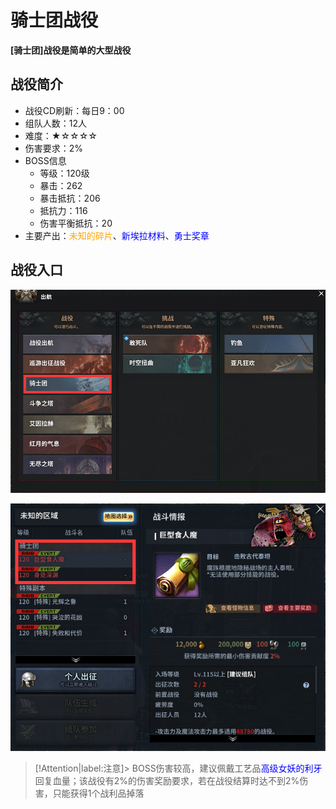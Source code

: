 # 骑士团战役 <!-- {docsify-ignore-all} -->
**[骑士团]战役是简单的大型战役**

## 战役简介

-   战役CD刷新：每日9：00
-   组队人数：12人
-   难度：★☆☆☆☆
-   伤害要求：2%
-   BOSS信息
    -   等级：120级
    -   暴击：262
    -   暴击抵抗：206
    -   抵抗力：116
    -   伤害平衡抵抗：20
-   主要产出：<a style="color: orange;">未知的碎片</a>、<a style="color: blue;">新埃拉材料</a>、<a style="color: blue;">勇士奖章</a>

## 战役入口
![Alt text](image-1.png ':size=50%')

![Alt text](image-2.png ':size=50%')

> [!Attention|label:注意]>  BOSS伤害较高，建议佩戴工艺品<a style="color: blue;">高级女妖的利牙</a>回复血量；该战役有2%的伤害奖励要求，若在战役结算时达不到2%伤害，只能获得1个战利品掉落

